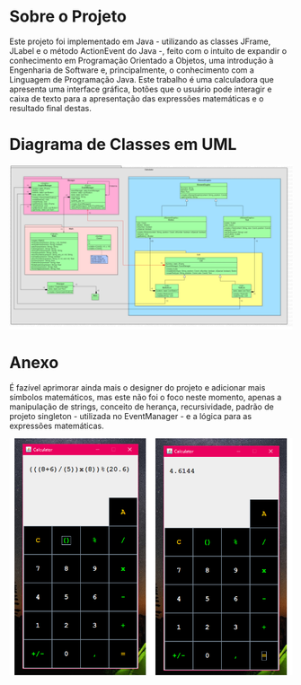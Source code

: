 # Sobre o Projeto

Este projeto foi implementado em Java - utilizando as classes JFrame, JLabel e o método ActionEvent do Java -, feito com o intuito de expandir o conhecimento em Programação Orientado a Objetos, uma introdução à Engenharia de Software e, principalmente, o conhecimento com a Linguagem de Programação Java. Este trabalho é uma calculadora que apresenta uma interface gráfica, botões que o usuário pode interagir e caixa de texto para a apresentação das expressões matemáticas e o resultado final destas.

# Diagrama de Classes em UML

![MNobile 1](https://github.com/Giovanenero/Calculator/blob/main/DiagramaUML/Calculator.jpg)

# Anexo

É fazível aprimorar ainda mais o designer do projeto e adicionar mais símbolos matemáticos, mas este não foi o foco neste momento, apenas a manipulação de strings, conceito de herança, recursividade, padrão de projeto singleton - utilizada no EventManager - e a lógica para as expressões matemáticas.  
 
![Mobile 2](https://github.com/Giovanenero/Calculator/blob/main/DiagramaUML/Calc.png)
